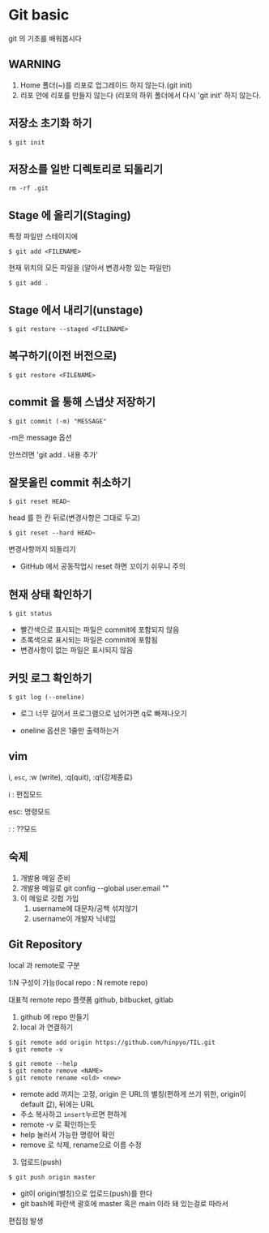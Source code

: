 # Git basic

git 의 기초를 배워봅시다



## WARNING

1. Home 폴더(~)를 리포로 업그레이드 하지 않는다.(git init)
2. 리포 안에 리포를 만들지 않는다 (리포의 하위 폴더에서 다시 'git init' 하지 않는다.



## 저장소 초기화 하기

```
$ git init
```



## 저장소를 일반 디렉토리로 되돌리기

```
rm -rf .git
```



## Stage 에 올리기(Staging)

특정 파일만 스테이지에

```
$ git add <FILENAME>
```

현재 위치의 모든 파일을 (알아서 변경사항 있는 파일만)

```
$ git add .
```



## Stage 에서 내리기(unstage)

```
$ git restore --staged <FILENAME>
```



## 복구하기(이전 버전으로)

```
$ git restore <FILENAME>
```



## commit 을 통해 스냅샷 저장하기

```
$ git commit (-m) "MESSAGE"
```

-m은 message 옵션

안쓰려면 'git add . 내용 추가'



## 잘못올린 commit 취소하기

```
$ git reset HEAD~
```

head 를 한 칸 뒤로(변경사항은 그대로 두고)

```
$ git reset --hard HEAD~
```

변경사항까지 되돌리기

* GitHub 에서 공동작업시 reset 하면 꼬이기 쉬우니 주의



## 현재 상태 확인하기

```
$ git status
```

- 빨간색으로 표시되는 파일은 commit에 포함되지 않음
- 초록색으로 표시되는 파일은 commit에 포함됨
- 변경사항이 없는 파일은 표시되지 않음



## 커밋 로그 확인하기

```
$ git log (--oneline)
```

- 로그 너무 길어서 프로그램으로 넘어가면 q로 빠져나오기

- oneline 옵션은 1줄만 출력하는거



## vim

i, `esc`, :w (write), :q(quit), :q!(강제종료)

i : 편집모드

esc: 명령모드

: : ??모드



## 숙제

1. 개발용 메일 준비
2. 개발용 메일로 git config --global user.email ""
3. 이 메일로 깃헙 가입
   1. username에 대문자/공백 섞지않기
   2. username이 개발자 닉네임





## Git Repository

local 과 remote로 구분

1:N 구성이 가능(local repo : N remote repo)

대표적 remote repo 플랫폼 github, bitbucket, gitlab

1. github 에 repo 만들기
2. local 과 연결하기

```
$ git remote add origin https://github.com/hinpyo/TIL.git
$ git remote -v

$ git remote --help
$ git remote remove <NAME>
$ git remote rename <old> <new>
```

- remote add 까지는 고정, origin 은 URL의 별칭(편하게 쓰기 위한, origin이 default 값), 뒤에는 URL
- 주소 복사하고 `insert`누르면 편하게 
- remote -v 로 확인하는듯
- help 눌러서 가능한 명령어 확인
- remove 로 삭제, rename으로 이름 수정

3. 업로드(push)

```
$ git push origin master
```

- git이 origin(별칭)으로 업로드(push)를 한다
- git bash에 파란색 괄호에 master 혹은 main 이라 돼 있는걸로 따라서

편집점 발생









